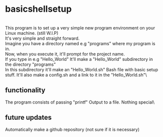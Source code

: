 # basicshellsetup
\
This program is to set up a very simple new program environment on your Linux machine. (still W.I.P)\
It's very simple and straight forward.\
Imagine you have a directory named e.g "programs" where my program is in.\
Now, when you execute it, it'll prompt for the project name.\
If you type in e.g "Hello_World" It'll make a "Hello_World" subdirectory in the directory "programs"\
In this subdirectory it'll make an "Hello_World.sh" Bash file with basic setup stuff. It'll also make a config.sh and a link to it in the "Hello_World.sh"\
## functionality
The program consists of passing "printf" Output to a file. Nothing special\
## future updates
Automatically make a github repository (not sure if it is necessary)
